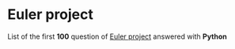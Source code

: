 # Euler project
List of the first **100** question of [Euler project](https://projecteuler.net/) answered with **Python**

